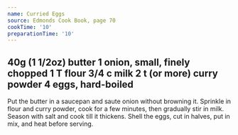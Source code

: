 ```yaml
---
name: Curried Eggs
source: Edmonds Cook Book, page 70
cookTime: '10'
preparationTime: '10'
---
```

40g (1 1/2oz) butter
1 onion, small, finely chopped
1 T flour
3/4 c milk
2 t  (or more) curry powder
4 eggs, hard-boiled
---
Put the butter in a saucepan and saute onion without browning it.  Sprinkle in flour and curry powder, cook for a few minutes, then gradually stir in milk.  Season with salt and cook till it thickens.  Shell the eggs, cut in halves, put in mix, and heat before serving.

